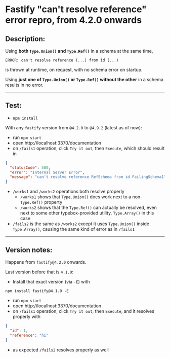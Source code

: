 # Fastify "can't resolve reference" error repro, from 4.2.0 onwards

## Description:
Using **both `Type.Union()` and `Type.Ref()`** in a schema at the same time,
```plaintext
ERROR: can't resolve reference (...) from id (...)
```
is thrown at runtime, on request, with no schema error on startup.

Using **just one of `Type.Union()` or `Type.Ref()` without the other** in a schema results in no error.

---

## Test:

- `npm install`

With any `fastify` version from `@4.2.0` to `@4.9.2` (latest as of now):
- run `npm start`
- open http://localhost:3370/documentation
- on `/fails1` operation, click `Try it out`, then `Execute`, which should result in
```JSON
{
  "statusCode": 500,
  "error": "Internal Server Error",
  "message": "can't resolve reference RefSchema from id FailingSchema1"
}
```
 - `/works1` and `/works2` operations both resolve properly
   - `/works1` shows that `Type.Union()` does work next to a non-`Type.Ref()` property
   - `/works2` shows that the `Type.Ref()` can actually be resolved, even next to some other typebox-provided utility, `Type.Array()` in this case
 - `/fails2` is the same as `/works2` except it uses `Type.Union()` inside `Type.Array()`, causing the same kind of error as in `/fails1`

---

## Version notes:
Happens from `fastify@4.2.0` onwards.

Last version before that is `4.1.0`:

- Install that exact version (via `-E`) with
```
npm install fastify@4.1.0 -E
```
- run `npm start`
- open http://localhost:3370/documentation
- on `/fails1` operation, click `Try it out`, then `Execute`, and it resolves properly with
```JSON
{
  "id": 1,
  "reference": "hi"
}
```
- as expected `/fails2` resolves properly as well